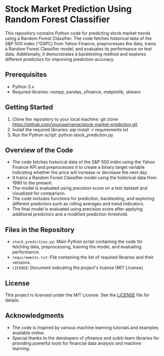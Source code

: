 # Stock Market Prediction Using Random Forest Classifier

This repository contains Python code for predicting stock market trends using a Random Forest Classifier. The code fetches historical data of the S&P 500 index (^GSPC) from Yahoo Finance, preprocesses the data, trains a Random Forest Classifier model, and evaluates its performance on test data. Additionally, it demonstrates a backtesting method and explores different predictors for improving prediction accuracy.

## Prerequisites
- Python 3.x
- Required libraries: numpy, pandas, yfinance, matplotlib, sklearn

## Getting Started
1. Clone the repository to your local machine:
git clone https://github.com/yourusername/stock-market-prediction.git
2. Install the required libraries:
pip install -r requirements.txt
3. Run the Python script:
python stock_prediction.py

## Overview of the Code
- The code fetches historical data of the S&P 500 index using the Yahoo Finance API and preprocesses it to create a binary target variable indicating whether the price will increase or decrease the next day.
- It trains a Random Forest Classifier model using the historical data from 1990 to the present.
- The model is evaluated using precision score on a test dataset and visualized for comparison.
- The code includes functions for prediction, backtesting, and exploring different predictors such as rolling averages and trend indicators.
- The final model is evaluated using precision score after applying additional predictors and a modified prediction threshold.

## Files in the Repository
- `stock_prediction.py`: Main Python script containing the code for fetching data, preprocessing, training the model, and evaluating performance.
- `requirements.txt`: File containing the list of required libraries and their versions.
- `LICENSE`: Document indicating the project's license (MIT License).

## License
This project is licensed under the MIT License. See the [LICENSE](LICENSE) file for details.

## Acknowledgments
- The code is inspired by various machine learning tutorials and examples available online.
- Special thanks to the developers of yfinance and scikit-learn libraries for providing powerful tools for financial data analysis and machine learning.

